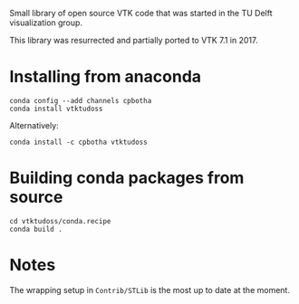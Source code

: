 Small library of open source VTK code that was started in the TU Delft
visualization group.

This library was resurrected and partially ported to VTK 7.1 in 2017.

# Installing from anaconda

```
conda config --add channels cpbotha
conda install vtktudoss
```

Alternatively:

```
conda install -c cpbotha vtktudoss
```

# Building conda packages from source

```
cd vtktudoss/conda.recipe
conda build .
```

# Notes

The wrapping setup in `Contrib/STLib` is the most up to date at the
moment.
